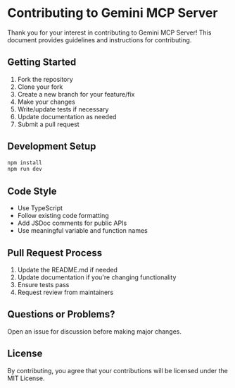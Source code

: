 # Contributing to Gemini MCP Server

Thank you for your interest in contributing to Gemini MCP Server! This document provides guidelines and instructions for contributing.

## Getting Started

1. Fork the repository
2. Clone your fork
3. Create a new branch for your feature/fix
4. Make your changes
5. Write/update tests if necessary
6. Update documentation as needed
7. Submit a pull request

## Development Setup

```bash
npm install
npm run dev
```

## Code Style

- Use TypeScript
- Follow existing code formatting
- Add JSDoc comments for public APIs
- Use meaningful variable and function names

## Pull Request Process

1. Update the README.md if needed
2. Update documentation if you're changing functionality
3. Ensure tests pass
4. Request review from maintainers

## Questions or Problems?

Open an issue for discussion before making major changes.

## License

By contributing, you agree that your contributions will be licensed under the MIT License.